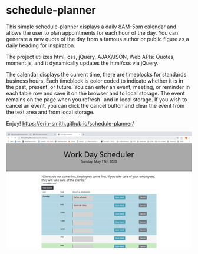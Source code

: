 # schedule-planner

This simple schedule-planner displays a daily 8AM-5pm calendar and allows the user to plan appointments for each hour of the day. You can generate a new quote of the day from a famous author or public figure as a daily heading for inspiration.

The project utilizes html, css, jQuery, AJAX/JSON, Web APIs: Quotes, moment.js, and it dynamically updates the html/css via jQuery. 

The calendar displays the current time, there are timeblocks for standards business hours. Each timeblock is color coded to indicate whether it is in the past, present, or future. You can enter an event, meeting, or reminder in each table row and save it on the browser and to local storage. The event remains on the page when you refresh- and in local storage.  If you wish to cancel an event, you can click the cancel button and clear the event from the text area and from local storage.

Enjoy!   https://erin-smith.github.io/schedule-planner/

![Schedule Planner](Screen_Shot.png)


